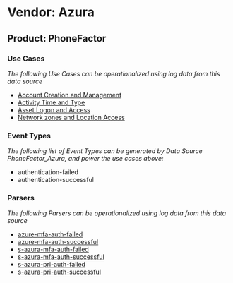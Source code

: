Vendor: Azura
=============
Product: PhoneFactor
--------------------

### Use Cases

_The following Use Cases can be operationalized using log data from this data source_

* [Account Creation and Management](usecase_account_creation_and_management.md)
* [Activity Time  and Type](usecase_activity_time__and_type.md)
* [Asset Logon and Access](usecase_asset_logon_and_access.md)
* [Network zones and Location Access](usecase_network_zones_and_location_access.md)


### Event Types

_The following list of Event Types can be generated by Data Source PhoneFactor_Azura, and power the use cases above:_

- authentication-failed
- authentication-successful


### Parsers

_The following Parsers can be operationalized using log data from this data source_

* [azure-mfa-auth-failed](parserContent_azure-mfa-auth-failed.md)
* [azure-mfa-auth-successful](parserContent_azure-mfa-auth-successful.md)
* [s-azura-mfa-auth-failed](parserContent_s-azura-mfa-auth-failed.md)
* [s-azura-mfa-auth-successful](parserContent_s-azura-mfa-auth-successful.md)
* [s-azura-pri-auth-failed](parserContent_s-azura-pri-auth-failed.md)
* [s-azura-pri-auth-successful](parserContent_s-azura-pri-auth-successful.md)
